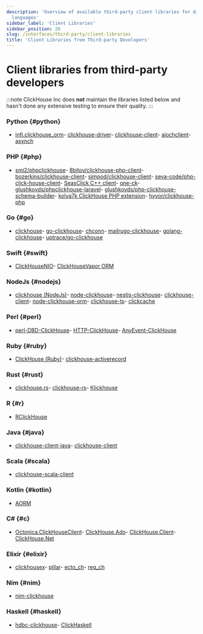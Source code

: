 ```yaml
---
description: 'Overview of available third-party client libraries for different programming
  languages'
sidebar_label: 'Client Libraries'
sidebar_position: 26
slug: /interfaces/third-party/client-libraries
title: 'Client Libraries from Third-party Developers'
---
```


# Client libraries from third-party developers

:::note
ClickHouse Inc does **not** maintain the libraries listed below and hasn't done any extensive testing to ensure their quality.
:::

### Python {#python}
- [infi.clickhouse_orm](https://github.com/Infinidat/infi.clickhouse_orm)- [clickhouse-driver](https://github.com/mymarilyn/clickhouse-driver)- [clickhouse-client](https://github.com/yurial/clickhouse-client)- [aiochclient](https://github.com/maximdanilchenko/aiochclient)- [asynch](https://github.com/long2ice/asynch)
### PHP {#php}
- [smi2/phpclickhouse](https://packagist.org/packages/smi2/phpClickHouse)- [8bitov/clickhouse-php-client](https://packagist.org/packages/8bitov/clickhouse-php-client)- [bozerkins/clickhouse-client](https://packagist.org/packages/bozerkins/clickhouse-client)- [simpod/clickhouse-client](https://packagist.org/packages/simpod/clickhouse-client)- [seva-code/php-click-house-client](https://packagist.org/packages/seva-code/php-click-house-client)- [SeasClick C++ client](https://github.com/SeasX/SeasClick)- [one-ck](https://github.com/lizhichao/one-ck)- [glushkovds/phpclickhouse-laravel](https://packagist.org/packages/glushkovds/phpclickhouse-laravel)- [glushkovds/php-clickhouse-schema-builder](https://packagist.org/packages/glushkovds/php-clickhouse-schema-builder)- [kolya7k ClickHouse PHP extension](https://github.com//kolya7k/clickhouse-php)- [hyvor/clickhouse-php](https://github.com/hyvor/clickhouse-php)
### Go {#go}
- [clickhouse](https://github.com/kshvakov/clickhouse/)- [go-clickhouse](https://github.com/roistat/go-clickhouse)- [chconn](https://github.com/vahid-sohrabloo/chconn)- [mailrugo-clickhouse](https://github.com/mailru/go-clickhouse)- [golang-clickhouse](https://github.com/leprosus/golang-clickhouse)- [uptrace/go-clickhouse](https://clickhouse.uptrace.dev/)
### Swift {#swift}
- [ClickHouseNIO](https://github.com/patrick-zippenfenig/ClickHouseNIO)- [ClickHouseVapor ORM](https://github.com/patrick-zippenfenig/ClickHouseVapor)
### NodeJs {#nodejs}
- [clickhouse (NodeJs)](https://github.com/TimonKK/clickhouse)- [node-clickhouse](https://github.com/apla/node-clickhouse)- [nestjs-clickhouse](https://github.com/depyronick/nestjs-clickhouse)- [clickhouse-client](https://github.com/depyronick/clickhouse-client)- [node-clickhouse-orm](https://github.com/zimv/node-clickhouse-orm)- [clickhouse-ts](https://github.com/bytadaniel/clickhouse-ts)- [clickcache](https://github.com/bytadaniel/clickcache)
### Perl {#perl}
- [perl-DBD-ClickHouse](https://github.com/elcamlost/perl-DBD-ClickHouse)- [HTTP-ClickHouse](https://metacpan.org/release/HTTP-ClickHouse)- [AnyEvent-ClickHouse](https://metacpan.org/release/AnyEvent-ClickHouse)
### Ruby {#ruby}
- [ClickHouse (Ruby)](https://github.com/shlima/click_house)- [clickhouse-activerecord](https://github.com/PNixx/clickhouse-activerecord)
### Rust {#rust}
- [clickhouse.rs](https://github.com/loyd/clickhouse.rs)- [clickhouse-rs](https://github.com/suharev7/clickhouse-rs)- [Klickhouse](https://github.com/Protryon/klickhouse)
### R {#r}
- [RClickHouse](https://github.com/IMSMWU/RClickHouse)
### Java {#java}
- [clickhouse-client-java](https://github.com/VirtusAI/clickhouse-client-java)- [clickhouse-client](https://github.com/Ecwid/clickhouse-client)
### Scala {#scala}
- [clickhouse-scala-client](https://github.com/crobox/clickhouse-scala-client)
### Kotlin {#kotlin}
- [AORM](https://github.com/TanVD/AORM)
### C# {#c}
- [Octonica.ClickHouseClient](https://github.com/Octonica/ClickHouseClient)- [ClickHouse.Ado](https://github.com/killwort/ClickHouse-Net)- [ClickHouse.Client](https://github.com/DarkWanderer/ClickHouse.Client)- [ClickHouse.Net](https://github.com/ilyabreev/ClickHouse.Net)
### Elixir {#elixir}
- [clickhousex](https://github.com/appodeal/clickhousex/)- [pillar](https://github.com/sofakingworld/pillar)- [ecto_ch](https://github.com/plausible/ecto_ch)- [req_ch](https://github.com/livebook-dev/req_ch)
### Nim {#nim}
- [nim-clickhouse](https://github.com/leonardoce/nim-clickhouse)
### Haskell {#haskell}
- [hdbc-clickhouse](https://github.com/zaneli/hdbc-clickhouse)- [ClickHaskell](https://clickhaskell.dev/)